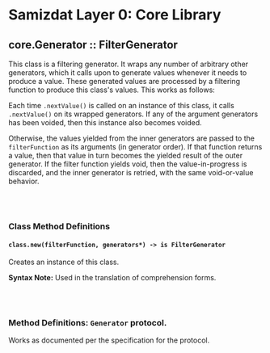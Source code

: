 Samizdat Layer 0: Core Library
==============================

core.Generator :: FilterGenerator
---------------------------------

This class is a filtering generator. It wraps any number of arbitrary other
generators, which it calls upon to generate values whenever it needs to
produce a value. These generated values are processed by a filtering function
to produce this class's values. This works as follows:

Each time `.nextValue()` is called on an instance of this class, it calls
`.nextValue()` on its wrapped generators. If any of the argument generators
has been voided, then this instance also becomes voided.

Otherwise, the values yielded from the inner generators are passed to the
`filterFunction` as its arguments (in generator order). If that function
returns a value, then that value in turn becomes the yielded result of
the outer generator. If the filter function yields void, then the
value-in-progress is discarded, and the inner generator is retried, with
the same void-or-value behavior.


<br><br>
### Class Method Definitions

#### `class.new(filterFunction, generators*) -> is FilterGenerator`

Creates an instance of this class.

**Syntax Note:** Used in the translation of comprehension forms.

<br><br>
### Method Definitions: `Generator` protocol.

Works as documented per the specification for the protocol.
